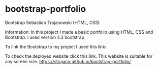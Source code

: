 # bootstrap-portfolio

Bootstrap Sebastian Trojanowski (HTML, CSS)

Information:
In this project I made a basic portfolio using HTML, CSS and Bootstrap. I used version 4.3 bootstrap.

To link the Bootstrap to my project I used this link:
<link rel="stylesheet" href="https://cdn.jsdelivr.net/npm/bootstrap@4.3.1/dist/css/bootstrap.min.css" integrity="sha384-ggOyR0iXCbMQv3Xipma34MD+dH/1fQ784/j6cY/iJTQUOhcWr7x9JvoRxT2MZw1T" crossorigin="anonymous">


To check the deployed website click this link. This website is suitable for any screen size.
https://strojann.github.io/bootstrap-portfolio/

